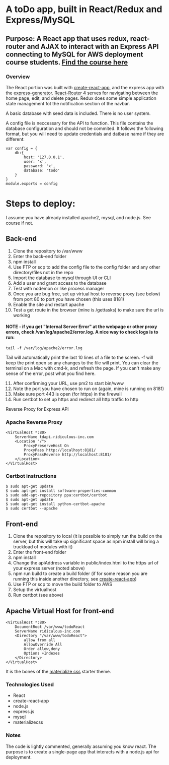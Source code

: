 # A toDo app, built in React/Redux and Express/MySQL
## Purpose: A React app that uses redux, react-router and AJAX to interact with an Express API connecting to MySQL for AWS deployment course students. [Find the course here](https://www.udemy.com/deploying-web-apps-simplified-quick-or-in-depth-on-aws)

### Overview
The React portion was built with [create-react-app](https://github.com/facebookincubator/create-react-app), and the express app with the [express-generator](https://expressjs.com/en/starter/generator.html). [React-Router 4](https://reacttraining.com/react-router/web/guides/philosophy) serves for navigating between the home page, edit, and delete pages. Redux does some simple application state management fot the notification section of the navbar.

A basic database with seed data is included. There is no user system.

A config file is neccessary for the API to function. This file contains the database configuration and should not be commited. It follows the following format, but you will need to update credentials and datbase name if they are different:
```
var config = {
	db:{ 
		host: '127.0.0.1',
		user: 'x',
		password: 'x',
		database: 'todo'
	}
}
module.exports = config
```

# Steps to deploy:
I assume you have already installed apache2, mysql, and node.js. See course if not.

## Back-end
1. Clone the repository to /var/www
2. Enter the back-end folder
3. npm install
4. Use FTP or scp to add the config file to the config folder and any other directory/files not in the repo
5. Import the database to mysql through UI or CLI
6. Add a user and grant access to the database
7. Test with nodemon or like process manager
8. Once you are bug free, set up virtual host to reverse proxy (see below) from port 80 to port you have chosen (this uses 8181)
9. Enable the site and restart apache
10. Test a get route in the browser (mine is /gettasks) to make sure the url is working
#### NOTE - if you get "Internal Server Error" at the webpage or other proxy errors, check /var/log/apache2/error.log. A nice way to check logs is to run:
```
tail -f /var/log/apache2/error.log
```
Tail will automatically print the last 10 lines of a file to the screen. -f will keep the print open so any changes to the file will print. You can clear the terminal on a Mac with cmd-k, and refresh the page. If you can't make any sense of the error, post what you find here.

11. After confirming your URL, use pm2 to start bin/www
12. Note the port you have chosen to run on (again, mine is running on 8181)
13. Make sure port 443 is open (for https) in the firewall
14. Run certbot to set up https and redirect all http traffic to http

Reverse Proxy for Express API
### Apache Reverse Proxy
```
<VirtualHost *:80>
    ServerName tdapi.ridiculous-inc.com
    <Location "/">
        ProxyPreserveHost On
        ProxyPass http://localhost:8181/
        ProxyPassReverse http://localhost:8181/
    </Location>
</VirtualHost>
```

### Certbot instructions
```
$ sudo apt-get update
$ sudo apt-get install software-properties-common
$ sudo add-apt-repository ppa:certbot/certbot
$ sudo apt-get update
$ sudo apt-get install python-certbot-apache 
$ sudo certbot --apache
```

## Front-end
1. Clone the repository to local (it is possible to simply run the build on the server, but this will take up significant space as npm install will bring a truckload of modules with it)
2. Enter the front-end folder
3. npm install
4. Change the apiAddress variable in public/index.html to the https url of your express server (noted above)
5. npm run build to create a build folder (if for some reason you are running this inside another directory, see [create-react-app](https://github.com/facebookincubator/create-react-app/blob/master/packages/react-scripts/template/README.md#building-for-relative-paths))
6. Use FTP or scp to move the build folder to AWS
7. Setup the virtualhost
8. Run certbot (see above)

## Apache Virtual Host for front-end
```
<VirtualHost *:80>
    DocumentRoot /var/www/todoReact
    ServerName ridiculous-inc.com
    <Directory "/var/www/todoReact">
        allow from all
        AllowOverride All
        Order allow,deny
        Options +Indexes
    </Directory>
</VirtualHost>
```

It is the bones of the [materialize css](http://materializecss.com/) starter theme. 

### Technologies Used
* React
* create-react-app
* node.js
* express.js
* mysql
* materializecss

### Notes
The code is lightly commented, generally assuming you know react. The purpose is to create a single-page app that interacts with a node.js api for deployment.

